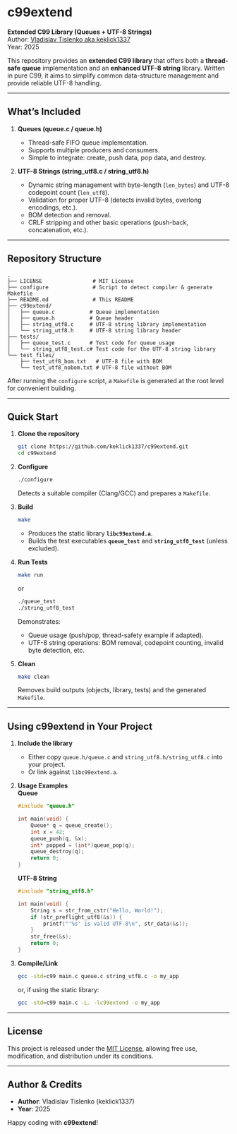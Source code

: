 # c99extend

**Extended C99 Library (Queues + UTF-8 Strings)**  
Author: [Vladislav Tislenko aka keklick1337](https://github.com/keklick1337)  
Year: 2025  

This repository provides an **extended C99 library** that offers both a **thread-safe queue** implementation and an **enhanced UTF-8 string** library. Written in pure C99, it aims to simplify common data-structure management and provide reliable UTF-8 handling.  

---

## What’s Included

1. **Queues (queue.c / queue.h)**  
   - Thread-safe FIFO queue implementation.  
   - Supports multiple producers and consumers.  
   - Simple to integrate: create, push data, pop data, and destroy.  

2. **UTF-8 Strings (string_utf8.c / string_utf8.h)**  
   - Dynamic string management with byte-length (`len_bytes`) and UTF-8 codepoint count (`len_utf8`).  
   - Validation for proper UTF-8 (detects invalid bytes, overlong encodings, etc.).  
   - BOM detection and removal.  
   - CRLF stripping and other basic operations (push-back, concatenation, etc.).  

---

## Repository Structure

```text
.
├── LICENSE                # MIT License
├── configure              # Script to detect compiler & generate Makefile
├── README.md              # This README
├── c99extend/
│   ├── queue.c           # Queue implementation
│   ├── queue.h           # Queue header
│   ├── string_utf8.c     # UTF-8 string library implementation
│   └── string_utf8.h     # UTF-8 string library header
├── tests/
│   ├── queue_test.c      # Test code for queue usage
│   └── string_utf8_test.c# Test code for the UTF-8 string library
└── test_files/
    ├── test_utf8_bom.txt   # UTF-8 file with BOM
    └── test_utf8_nobom.txt # UTF-8 file without BOM
```

After running the `configure` script, a `Makefile` is generated at the root level for convenient building.

---

## Quick Start

1. **Clone the repository**  
   ```bash
   git clone https://github.com/keklick1337/c99extend.git
   cd c99extend
   ```

2. **Configure**  
   ```bash
   ./configure
   ```
   Detects a suitable compiler (Clang/GCC) and prepares a `Makefile`.

3. **Build**  
   ```bash
   make
   ```
   - Produces the static library **`libc99extend.a`**.  
   - Builds the test executables **`queue_test`** and **`string_utf8_test`** (unless excluded).

4. **Run Tests**  
   ```bash
   make run
   ```
   or
   ```bash
   ./queue_test
   ./string_utf8_test
   ```
   Demonstrates:
   - Queue usage (push/pop, thread-safety example if adapted).  
   - UTF-8 string operations: BOM removal, codepoint counting, invalid byte detection, etc.

5. **Clean**  
   ```bash
   make clean
   ```
   Removes build outputs (objects, library, tests) and the generated `Makefile`.

---

## Using c99extend in Your Project

1. **Include the library**  
   - Either copy `queue.h/queue.c` and `string_utf8.h/string_utf8.c` into your project.  
   - Or link against `libc99extend.a`.

2. **Usage Examples**  
   **Queue**  
   ```c
   #include "queue.h"

   int main(void) {
       Queue* q = queue_create();
       int x = 42;
       queue_push(q, &x);
       int* popped = (int*)queue_pop(q);
       queue_destroy(q);
       return 0;
   }
   ```

   **UTF-8 String**  
   ```c
   #include "string_utf8.h"

   int main(void) {
       String s = str_from_cstr("Hello, World!");
       if (str_preflight_utf8(&s)) {
           printf("'%s' is valid UTF-8\n", str_data(&s));
       }
       str_free(&s);
       return 0;
   }
   ```

3. **Compile/Link**  
   ```bash
   gcc -std=c99 main.c queue.c string_utf8.c -o my_app
   ```
   or, if using the static library:
   ```bash
   gcc -std=c99 main.c -L. -lc99extend -o my_app
   ```

---

## License

This project is released under the [MIT License](LICENSE), allowing free use, modification, and distribution under its conditions.

---

## Author & Credits

- **Author**: Vladislav Tislenko (keklick1337)  
- **Year**: 2025  

Happy coding with **c99extend**!